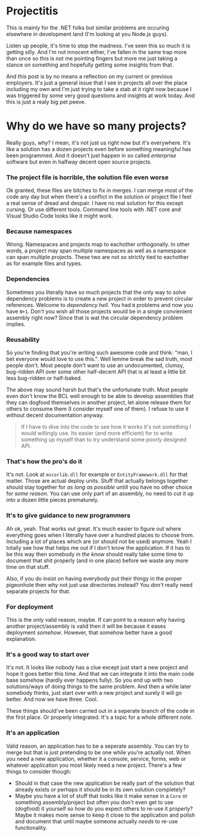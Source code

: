 # Projectitis
This is mainly for the .NET folks but similar problems are occuring elsewhere in development land (I'm looking at you Node.js guys).

Listen up people, it's time to stop the madness. I've seen this so much it is getting silly. And I'm not innocent either, I've fallen in the same trap more than once so this is not me pointing fingers but more me just taking a stance on something and hopefully getting some insights from that.

And this post is by no means a reflection on my current or previous employers. It's just a general issue that I see in projects all over the place including my own and I'm just trying to take a stab at it right now because I was triggered by some very good questions and insights at work today. And this is just a realy big pet peeve.

# Why do we have so many projects?
Really guys, why? I mean, it's not just us right now but it's everywhere. It's like a solution has a dozen projects even before something meaningful has been programmed. And it doesn't just happen in so called *enterprise* software but even in halfway decent open source projects.

### The project file is horrible, the solution file even worse
Ok granted, these files are bitches to fix in merges. I can merge most of the code any day but when there's a conflict in the solution or project file I feel a real sense of dread and despair. I have no real solution for this except cursing. Or use different tools. Command line tools with .NET core and Visual Studio Code looks like it might work.

### Because namespaces
Wrong. Namespaces and projects map to eachother orthogonally. In other words, a project may span multiple namespaces as well as a namespace can span multiple projects. These two are not so strictly tied to eachother as for example files and types.

### Dependencies
Sometimes you literally have so much projects that the only way to solve dependency problems is to create a new project in order to prevent circular references. Welcome to *dependency hell*. You had `N` problems and now you have `N+1`. Don't you wish all those projects would be in a single convienient assembly right now? Since that is wat the circular dependency problem implies.

### Reusability
So you're finding that you're writing such awesome code and think: "man, I bet everyone would love to use this.". Well lemme break the sad truth, most people don't. Most people don't want to use an undocumented, clumsy, bug-ridden API over some other half-decent API that is at least a little bit less bug-ridden or half-baked. 

The above may sound harsh but that's the unfortunate truth. Most people even don't know the BCL well enough to be able to develop assemblies that they can dogfood themselves in another project, let alone release them for others to consume them (I consider myself one of them). I refuse to use it without decent documentation anyway. 

> If I have to dive into the code to see how it works it's not something I would willingly use. Its easier (and more efficient) for to write something up myself than to try understand some poorly designed API.

### That's how the pro's do it
It's not. Look at `mscorlib.dll` for example or `EntityFramework.dll` for that matter. Those are actual deploy units. Stuff that actually belongs together should stay together for *as long as possible* untill you have no other choice for *some reason*. You can use only part of an assembly, no need to cut it up into a dozen little pieces prematurely.

### It's to give guidance to new programmers
Ah ok, yeah. That works out great. It's much easier to figure out where everything goes when I literally have over a hundred places to choose from. Including a lot of places which are (or should not be used) anymore. Yeah I totally see how that helps me out if I don't know the application. If it has to be this way then somebody *in the know* should really take some time to document that shit properly (and in one place) before we waste any more time on that stuff. 

Also, if you do insist on having everybody put their thingy in the proper pigeonhole then why not just use directories instead? You *don't* really need separate projects for that.

### For deployment
This is the only valid reason, maybe. If can point to a reason why having another project/assembly is valid then it will be because it eases deployment *somehow*. However, that somehow better have a good explanation.

### It's a good way to start over
It's not. It looks like nobody has a clue except just start a new project and hope it goes better this time. And that we can integrate it into the main code base somehow (hardly ever happens fully). So you end up with two solutions/ways of doing things to the same problem. And then a while later somebody thinks, just start over with a new project and surely it will go better. And now we have three. Cool.

These things should've been carried out in a seperate branch of the code in the first place. Or properly integrated. It's a topic for a whole different note.

### It's an application
Valid reason, an application has to be a seperate assembly. You can try to merge but that is just pretending to be one while you're actually not. When you need a new application, whether it a console, service, forms, web or whatever application you most likely need a new project. There's a few things to consider though: 
* Should in that case the new application be really part of the solution that already exists or perhaps it should be in its own solution completely?
* Maybe you have a lot of stuff that looks like it make sense in a `Core` or something assembly/project but often you don't even get to use (dogfood) it yourself so how do you expect others to re-use it properly? Maybe it makes more sense to keep it close to the application and polish and document that until maybe someone actually *needs* to re-use functionality.